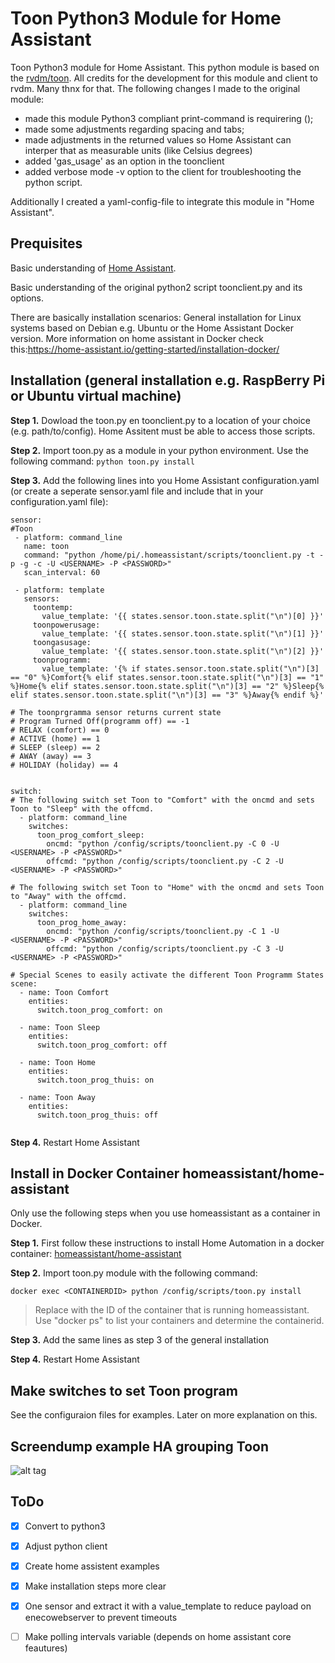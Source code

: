 ﻿# Toon Python3 Module for Home Assistant
Toon Python3 module for Home Assistant. This python module is based on the [rvdm/toon](https://github.com/rvdm/toon). All credits for the development for this module and client to rvdm. Many thnx for that.
The following changes I made to the original module:
- made this module Python3 compliant print-command is requirering ();
- made some adjustments regarding spacing and tabs;
- made adjustments in the returned values so Home Assistant can interper that as measurable units (like Celsius degrees)
- added 'gas_usage' as an option in the toonclient
- added verbose mode -v option to the client for troubleshooting the python script.

Additionally I created a yaml-config-file to integrate this module in "Home Assistant".

## Prequisites
Basic understanding of [Home Assistant](https://homeAssistant.io).

Basic understanding of the original python2 script toonclient.py and its options.

There are basically installation scenarios: General installation for Linux systems based on Debian e.g. Ubuntu or the Home Assistant Docker version. More information on home assistant in Docker check this:https://home-assistant.io/getting-started/installation-docker/

## Installation (general installation e.g. RaspBerry Pi or Ubuntu virtual machine)
**Step 1.** Dowload the toon.py en toonclient.py to a location of your choice (e.g. path/to/config). Home Assitent must be able to access those scripts.

**Step 2.** Import toon.py as a module in your python environment. Use the following command: ```python toon.py install```

**Step 3.** Add the following lines into you Home Assistant configuration.yaml (or create a seperate sensor.yaml file and include that in your configuration.yaml file):

```
sensor:
#Toon
 - platform: command_line
   name: toon
   command: "python /home/pi/.homeassistant/scripts/toonclient.py -t -p -g -c -U <USERNAME> -P <PASSWORD>"
   scan_interval: 60

 - platform: template
   sensors:
     toontemp:
       value_template: '{{ states.sensor.toon.state.split("\n")[0] }}'
     toonpowerusage:
       value_template: '{{ states.sensor.toon.state.split("\n")[1] }}'
     toongasusage:
       value_template: '{{ states.sensor.toon.state.split("\n")[2] }}'
     toonprogramm:
       value_template: '{% if states.sensor.toon.state.split("\n")[3] == "0" %}Comfort{% elif states.sensor.toon.state.split("\n")[3] == "1" %}Home{% elif states.sensor.toon.state.split("\n")[3] == "2" %}Sleep{% elif states.sensor.toon.state.split("\n")[3] == "3" %}Away{% endif %}'

# The toonprgramma sensor returns current state
# Program Turned Off(programm off) == -1
# RELAX (comfort) == 0
# ACTIVE (home) == 1
# SLEEP (sleep) == 2
# AWAY (away) == 3
# HOLIDAY (holiday) == 4


switch:    
# The following switch set Toon to "Comfort" with the oncmd and sets Toon to "Sleep" with the offcmd.
  - platform: command_line
    switches:
      toon_prog_comfort_sleep:
        oncmd: "python /config/scripts/toonclient.py -C 0 -U <USERNAME> -P <PASSWORD>"
        offcmd: "python /config/scripts/toonclient.py -C 2 -U <USERNAME> -P <PASSWORD>"

# The following switch set Toon to "Home" with the oncmd and sets Toon to "Away" with the offcmd.      
  - platform: command_line
    switches:
      toon_prog_home_away:
        oncmd: "python /config/scripts/toonclient.py -C 1 -U <USERNAME> -P <PASSWORD>"
        offcmd: "python /config/scripts/toonclient.py -C 3 -U <USERNAME> -P <PASSWORD>"
       
# Special Scenes to easily activate the different Toon Programm States
scene:
  - name: Toon Comfort
    entities:
      switch.toon_prog_comfort: on

  - name: Toon Sleep
    entities:
      switch.toon_prog_comfort: off

  - name: Toon Home
    entities:
      switch.toon_prog_thuis: on

  - name: Toon Away
    entities:
      switch.toon_prog_thuis: off
       
```
**Step 4.** Restart Home Assistant



## Install in Docker Container homeassistant/home-assistant 
Only use the following steps when you use homeassistant as a container in Docker.


**Step 1.** First follow these instructions to install Home Automation in a docker container: [homeassistant/home-assistant](https://github.com/home-assistant/home-assistant)

**Step 2.** Import toon.py module with the following command:

```
docker exec <CONTAINERDID> python /config/scripts/toon.py install
```
> Replace <CONTAINERID> with the ID of the container that is running homeassistant. Use "docker ps" to list your containers and determine the containerid.

**Step 3.** Add the same lines as step 3 of the general installation

**Step 4.** Restart Home Assistant

## Make switches to set Toon program
See the configuraion files for examples. Later on more explanation on this.

## Screendump example HA grouping Toon
![alt tag](https://github.com/opdoffer/toon-homeassistant/blob/master/screen_dump_toon.png)

## ToDo
- [x] Convert to python3
- [x] Adjust python client
- [x] Create home assistent examples
- [x] Make installation steps more clear
- [X] One sensor and extract it with a value_template to reduce payload on enecowebserver to prevent timeouts
- [ ] Make polling intervals variable (depends on home assistant core feautures)


